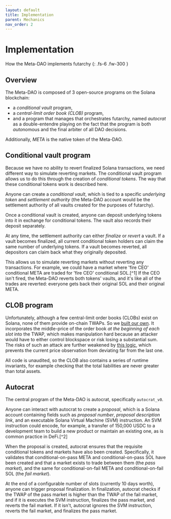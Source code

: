 ```yaml
---
layout: default
title: Implementation
parent: Mechanics
nav_order: 2
---
```


# Implementation

How the Meta-DAO implements futarchy
{: .fs-6 .fw-300 }

## Overview

The Meta-DAO is composed of 3 open-source programs on the Solana blockchain:
- a *conditional vault* program,
- a *central-limit order book (CLOB)* program,
- and a program that manages that orchestrates futarchy, named *autocrat* as
a double-entendre playing on the fact that the program is both *auto*nomous
and the final arbiter of all DAO decisions.

Additionally, *META* is the native token of the Meta-DAO.

## Conditional vault program

Because we have no ability to revert finalized Solana transactions, we need
different way to simulate reverting markets. The conditional vault program allows
us to do this through the creation of *conditional tokens*. The way that these
conditional tokens work is described here.

Anyone can create a *conditional vault*, which is tied to a specific
*underlying token* and *settlement authority* (the Meta-DAO account would be the
settlement authority of all vaults created for the purposes of futarchy).

Once a conditional vault is created, anyone can deposit underlying tokens into
it in exchange for conditional tokens. The vault also records their deposit
separately.

At any time, the settlement authority can either *finalize* or *revert* a vault.
If a vault becomes finalized, all current conditional token holders can claim
the same number of underlying tokens. If a vault becomes reverted, all depositors
can claim back what they originally deposited.

This allows us to simulate reverting markets without reverting any transactions.
For example, we could have a market where 'fire CEO' conditional META are
traded for 'fire CEO' conditional SOL.[^1] If the CEO isn't fired, the Meta-DAO
reverts both tokens' vaults, and it's like all of the trades are reverted: everyone
gets back their original SOL and their original META.

## CLOB program

Unfortunately, although a few central-limit order books (CLOBs) exist on Solana,
none of them provide on-chain TWAPs. So we [built our own](https://metaproph3t.github.io/posts/yalob.html).
It incorporates the middle-price of the order book *at the beginning of each slot*
into the TWAP, which makes manipulation hard because an attacker would have to
either control blockspace or risk losing a substantial sum. The risks of such
an attack are further weakened by [this logic](https://github.com/metaDAOproject/meta-dao/blob/e3dd1a4aa35dd3fedfa6fb38d77977dbbfb8d99e/programs/clob/src/state/order_book.rs#L109-L149), which prevents the current price observation from deviating
far from the last one.

All code is unaudited, so the CLOB also contains a series of runtime invariants,
for example checking that the total liabilities are never greater than total assets.

## Autocrat

The central program of the Meta-DAO is autocrat, specifically `autocrat_v0`.

Anyone can interact with autocrat to create a *proposal*, which is a Solana account
containing fields such as *proposal number*, *proposal description link*, and
an executable Solana Virtual Machine (SVM) instruction. An SVM instruction could
encode, for example, a transfer of 150,000 USDC to a development team to build
a new product or maintain an existing one, as is common practice in DeFi.[^2]

When the proposal is created, autocrat ensures that the requisite conditional tokens
and markets have also been created. Specifically, it validates that conditional-on-pass
META and conditional-on-pass SOL have been created and that a market exists
to trade between them (the *pass market*), and the same for conditional-on-fail META and 
conditional-on-fail SOL (the *fail market*).

At the end of a configurable number of slots (currently 10 days worth), anyone
can trigger proposal finalization. In finalization, autocrat checks if the TWAP
of the pass market is higher than the TWAP of the fail market, and if it is
executes the SVM instruction, finalizes the pass market, and reverts the fail
market. If it isn't, autocrat ignores the SVM instruction, reverts the fail market,
and finalizes the pass market.

